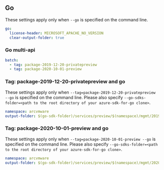 ## Go

These settings apply only when `--go` is specified on the command line.

```yaml $(go)
go:
  license-header: MICROSOFT_APACHE_NO_VERSION
  clear-output-folder: true
```

### Go multi-api

``` yaml $(go) && $(multiapi)
batch:
  - tag: package-2019-12-20-privatepreview
  - tag: package-2020-10-01-preview
```


### Tag: package-2019-12-20-privatepreview and go

These settings apply only when `--tag=package-2019-12-20-privatepreview --go` is specified on the command line.
Please also specify `--go-sdks-folder=<path to the root directory of your azure-sdk-for-go clone>`.

```yaml $(tag) == 'package-2019-12-20-privatepreview' && $(go)
namespace: arcvmware
output-folder: $(go-sdk-folder)/services/preview/$(namespace)/mgmt/2019-12-20-privatepreview/$(namespace)
```

### Tag: package-2020-10-01-preview and go

These settings apply only when `--tag=package-2020-10-01-preview --go` is specified on the command line.
Please also specify `--go-sdks-folder=<path to the root directory of your azure-sdk-for-go clone>`.

```yaml $(tag) == 'package-2020-10-01-preview' && $(go)
namespace: arcvmware
output-folder: $(go-sdk-folder)/services/preview/$(namespace)/mgmt/2020-10-01-preview/$(namespace)
```
